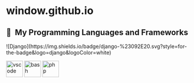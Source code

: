 # window.github.io

<h2> 🚀 &nbsp;My Programming Languages and Frameworks</h2>
![Django](https://img.shields.io/badge/django-%23092E20.svg?style=for-the-badge&logo=django&logoColor=white)


<p align="left">
<img src="https://cdn.jsdelivr.net/gh/devicons/devicon/icons/vscode/vscode-original.svg" alt="vscode" width="45" height="45"/>
<img src="https://cdn.jsdelivr.net/gh/devicons/devicon/icons/bash/bash-original.svg" alt="bash" width="45" height="45"/>
<img src="https://cdn.jsdelivr.net/gh/devicons/devicon/icons/php/php-original.svg" alt="php" width="45" height="45"/>
</p>
